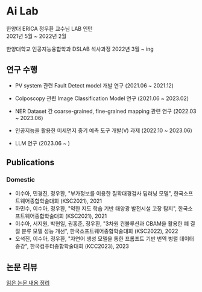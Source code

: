 # Ai Lab
한양대 ERICA 정우환 교수님 LAB 인턴    
2021년 5월 ~ 2022년 2월

한양대학교 인공지능융합학과 DSLAB 석사과정
2022년 3월 ~ ing

## 연구 수행
- PV system 관련 Fault Detect model 개발 연구 (2021.06 ~ 2021.12)

- Colposcopy 관련 Image Classification Model 연구 (2021.06 ~ 2023.02)

- NER Dataset 간 coarse-grained, fine-grained mapping 관련 연구 (2022.03 ~ 2023.06)

- 인공지능을 활용한 미세먼지 중기 예측 도구 개발(V) 과제 (2022.10 ~ 2023.06)

- LLM 연구 (2023.06 ~ )




## Publications
### Domestic
- 이수아, 민경진, 정우환, "부가정보를 이용한 질확대경검사 딥러닝 모델",  한국소프트웨어종합학술대회 (KSC2021),  2021
- 하민수, 이수아, 정우환, "약한 지도 학습 기반 태양광 발전시설 고장 탐지",  한국소프트웨어종합학술대회 (KSC2021), 2021
- 이수아, 서지원, 박현일, 권홍준, 정우환, "3차원 컨볼루션과 CBAM을 활용한 폐 결절 분류 모델 성능 개선", 한국소프트웨어종합학술대회 (KSC2022), 2022
- 오석진, 이수아, 정우환, "자연어 생성 모델을 통한 프롬프트 기반 번역 벙렬 데이터 증강", 한국컴퓨터종합학술대회 (KCC2023), 2023

## 논문 리뷰 
[읽은 논문 내용 정리](https://wirehaired-rainforest-02c.notion.site/4f043732b7544b95aa325daf6453b6c7?v=714fb27436b14cb9964a82a9d025eee3)

